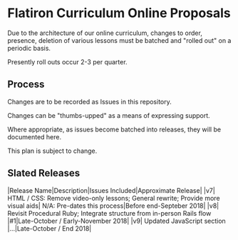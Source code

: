 # Flatiron Curriculum Online Proposals

Due to the architecture of our online curriculum, changes to order, presence,
deletion of various lessons must be batched and "rolled out" on a periodic
basis.

Presently roll outs occur 2-3 per quarter.

## Process

Changes are to be recorded as Issues in this repository.

Changes can be "thumbs-upped" as a means of expressing support.

Where appropriate, as issues become batched into releases, they will be
documented here.

This plan is subject to change.

## Slated Releases

|Release Name|Description|Issues Included|Approximate Release|
|v7| HTML / CSS: Remove video-only lessons;  General rewrite; Provide more visual aids| N/A: Pre-dates this process|Before end-Septeber 2018|
|v8| Revisit Procedural Ruby; Integrate structure from in-person Rails flow |#1|Late-October / Early-November 2018|
|v9| Updated JavaScript section |...|Late-October / End 2018|
